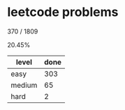 # leetcode problems

370 / 1809

20.45%

| level  | done     |
| ------ | -------- |
| easy   | 303   |
| medium | 65 |
| hard   | 2   |

